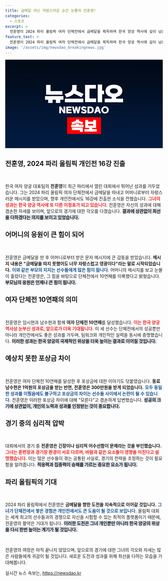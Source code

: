 ```yaml
---
title: 금메달 아닌 자랑스러운 순간 눈물의 전훈영!
categories:
  - 스포츠
excerpt: >
  전훈영이 2024 파리 올림픽 여자 단체전에서 금메달을 획득하며 한국 양궁 역사에 길이 남을 10연패를 달성했다. 이어 개인전에서도 16강에 진출, 2관왕 도전의 발판을 마련했다. 눈물의 문자에 힘을 얻은 그녀의 여정이 주목받고 있다!
feature_text: >
  전훈영이 2024 파리 올림픽 여자 단체전에서 금메달을 획득하며 한국 양궁 역사에 길이 남을 10연패를 달성했다. 이어 개인전에서도 16강에 진출, 2관왕 도전의 발판을 마련했다. 눈물의 문자에 힘을 얻은 그녀의 여정이 주목받고 있다!
image: '/assets/img/newsdao_breakingnews.jpg'
---
```


<p><img src="/assets/img/newsdao_breakingnews.jpg" alt="implanttips 속보" /></p>

<h2 data-ke-size="size26">전훈영, 2024 파리 올림픽 개인전 16강 진출</h2>

<p data-ke-size="size16">&nbsp;</p>

<p>한국 여자 양궁 대표팀의 <b>전훈영</b>이 최근 파리에서 열린 대회에서 뛰어난 성과를 거두었습니다. 그는 2024 파리 올림픽 여자 단체전에서 금메달을 따내고 어머니로부터 자랑스러운 메시지를 받았으며, 향후 개인전에서도 16강에 진출한 소식을 전했습니다. <b><span style="color: #ee2323;">그녀의 성과는 한국 양궁 역사에 또 다른 이정표가 되고 있습니다.</span></b> 전훈영은 자신의 성과에 대해 겸손한 자세를 보이며, 앞으로의 경기에 대한 각오를 다졌습니다. <b><span style="background-color: #21538527;">결과에 상관없이 최선을 다하겠다는 의지를 보이고 있었습니다.</span></b></p>

<h2 data-ke-size="size26">어머니의 응원이 큰 힘이 되어</h2>

<p data-ke-size="size16">&nbsp;</p>

<p>전훈영은 금메달을 딴 후 어머니로부터 받은 문자 메시지에 큰 감동을 받았습니다. <b>메시지 내용은 "금메달을 따지 못했어도 너무 자랑스럽고 영광이다"라는 말로 시작되었습니다.</b> <b><span style="color: #1a5490;">이와 같은 부모의 지지는 선수들에게 많은 힘이 됩니다.</span></b> 어머니의 메시지를 보고 눈물이 흘렀다는 전훈영은, 그 힘을 바탕으로 단체전에서 10연패를 이룩했다고 밝혔습니다. <b><span style="background-color: #21538527;">부모님의 응원은 언제나 큰 힘이 됩니다.</span></b></p>

<h2 data-ke-size="size26">여자 단체전 10연패의 의미</h2>

<p data-ke-size="size16">&nbsp;</p>

<p>전훈영은 임시현과 남수현과 함께 <b>여자 단체전 10연패</b>를 달성했습니다. <b><span style="color: #ee2323;">이는 한국 양궁 역사상 눈부신 성과로, 앞으로가 더욱 기대됩니다.</span></b> 이 세 선수는 단체전에서의 성공뿐만 아니라 개인전에서도 좋은 성과를 거두며, 팀워크와 개인적인 실력을 동시에 증명했습니다. <b><span style="background-color: #21538527;">이러한 성과는 한국 양궁의 국제적인 위상을 더욱 높이는 결과로 이어질 것입니다.</span></b></p>

<h2 data-ke-size="size26">예상치 못한 포상금 차이</h2>

<p data-ke-size="size16">&nbsp;</p>

<p>전훈영은 여자 단체전 10연패를 달성한 후 포상금에 대한 이야기도 덧붙였습니다. <b>동료 남수현은 1억원의 포상금을 받는 반면, 전훈영은 300만원을 받게 되었습니다.</b> <b><span style="color: #1a5490;">모두 동일한 성과를 이뤘음에도 불구하고 포상금의 차이는 선수들 사이에서 논란이 될 수 있습니다.</span></b> 전훈영은 이러한 포상금 차이에 대해 "모른다"고 겸손하게 답변했습니다. <b><span style="background-color: #21538527;">성공의 크기에 상관없이, 개인의 노력과 성과를 인정받는 것이 중요합니다.</span></b></p>

<h2 data-ke-size="size26">경기 중의 심리적 압박</h2>

<p data-ke-size="size16">&nbsp;</p>

<p>대회에서의 경기 중 <b>전훈영은 긴장이나 심리적 어수선함이 문제라는 것을 부인했습니다.</b> <b><span style="color: #ee2323;">그녀는 훈련장과 경기장 환경이 서로 다르며, 바람과 같은 요소들이 영향을 미친다고 설명했습니다.</span></b> 이는 많은 선수들이 겪는 공통된 사실로, 경기의 전략을 조정하는 것이 필요함을 알려줍니다. <b><span style="background-color: #21538527;">적응력과 집중력이 승패를 가르는 중요한 요소가 됩니다.</span></b></p>

<h2 data-ke-size="size26">파리 올림픽의 기대</h2>

<p data-ke-size="size16">&nbsp;</p>

<p>2024 파리 올림픽에서 전훈영은 <b>금메달을 향한 도전을 지속적으로 이어갈 것입니다.</b> <b><span style="color: #1a5490;">그녀가 단체전에서 쌓은 경험은 개인전에서도 큰 도움이 될 것으로 보입니다.</span></b> 올림픽 대회는 세계 최고의 선수들과의 경쟁으로 자신을 시험할 수 있는 최적의 플랫폼이기 때문에, 전훈영의 활약은 기대가 됩니다. <b><span style="background-color: #21538527;">이러한 도전은 그녀 개인뿐만 아니라 한국 양궁의 위상을 다시 한번 높이는 계기가 될 것입니다.</span></b></p>

<p data-ke-size="size16">&nbsp;</p>

<p>전훈영의 여정은 아직 끝나지 않았으며, 앞으로의 경기에 대한 그녀의 각오와 자세는 많은 사람들에게 귀감이 될 것입니다. 새로운 도전과 성과를 위해 최선을 다하는 모습을 기대해봅니다.</p>
실시간 뉴스 속보는, <a href="https://newsdao.kr" rel="dofollow">https://newsdao.kr</a>


